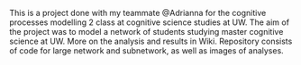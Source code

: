 This is a project done with my teammate @Adrianna for the cognitive processes modelling 2 class at cognitive science studies at UW.
The aim of the project was to model a network of students studying master cognitive science at UW. More on the analysis and results in Wiki. 
Repository consists of code for large network and subnetwork, as well as images of analyses.
